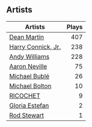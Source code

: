 ## Artists
Artists | Plays 
----- | -----: 
[Dean Martin](/artists/dean-martin-6555) | 407
[Harry Connick, Jr.](/artists/harry-connick-jr-41411) | 238
[Andy Williams](/artists/andy-williams-16425) | 228
[Aaron Neville](/artists/aaron-neville-384) | 75
[Michael Bublé](/artists/michael-buble-58319) | 26
[Michael Bolton](/artists/michael-bolton-5090) | 10
[RICOCHET](/artists/ricochet-30404504) | 9
[Gloria Estefan](/artists/gloria-estefan-31888) | 2
[Rod Stewart](/artists/rod-stewart-2202) | 1

